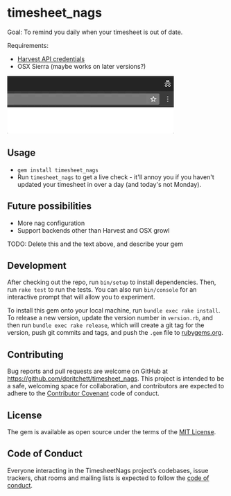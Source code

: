 # timesheet_nags

Goal: To remind you daily when your timesheet is out of date.

Requirements: 

- [Harvest API credentials](https://help.getharvest.com/api-v2/authentication-api/authentication/authentication/)
- OSX Sierra (maybe works on later versions?)

![image of a popup that says 'your timesheet is out of date - age: 1 days](img/timesheet_nag_cast.gif)


## Usage

* `gem install timesheet_nags`
* Run `timesheet_nags` to get a live check - it'll annoy you if you haven't updated your timesheet in over a day (and today's not Monday).


## Future possibilities

- More nag configuration
- Support backends other than Harvest and OSX growl


TODO: Delete this and the text above, and describe your gem

## Development

After checking out the repo, run `bin/setup` to install dependencies. Then, run `rake test` to run the tests. You can also run `bin/console` for an interactive prompt that will allow you to experiment.

To install this gem onto your local machine, run `bundle exec rake install`. To release a new version, update the version number in `version.rb`, and then run `bundle exec rake release`, which will create a git tag for the version, push git commits and tags, and push the `.gem` file to [rubygems.org](https://rubygems.org).

## Contributing

Bug reports and pull requests are welcome on GitHub at https://github.com/dpritchett/timesheet_nags. This project is intended to be a safe, welcoming space for collaboration, and contributors are expected to adhere to the [Contributor Covenant](http://contributor-covenant.org) code of conduct.

## License

The gem is available as open source under the terms of the [MIT License](http://opensource.org/licenses/MIT).

## Code of Conduct

Everyone interacting in the TimesheetNags project’s codebases, issue trackers, chat rooms and mailing lists is expected to follow the [code of conduct](https://github.com/dpritchett/timesheet_nags/blob/master/CODE_OF_CONDUCT.md).
